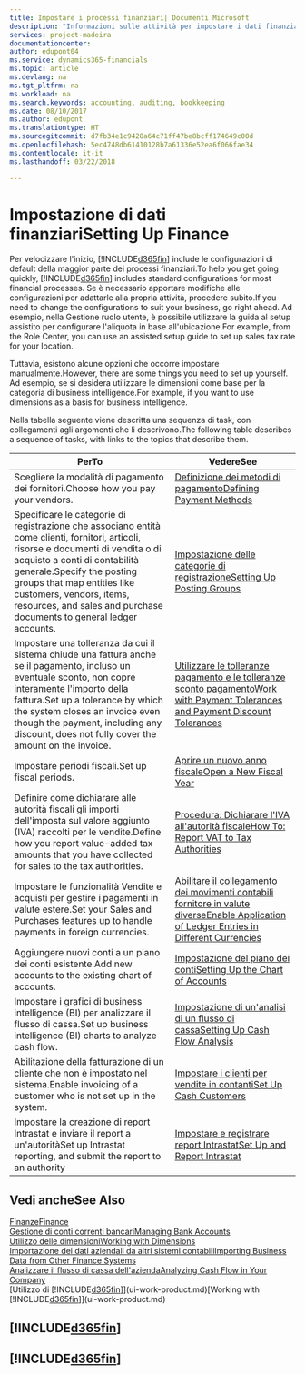 ```yaml
---
title: Impostare i processi finanziari| Documenti Microsoft
description: "Informazioni sulle attività per impostare i dati finanziari nella propria attività per adattarli alle esigenze di contabilità, controllo e gestione dei libri contabili."
services: project-madeira
documentationcenter: 
author: edupont04
ms.service: dynamics365-financials
ms.topic: article
ms.devlang: na
ms.tgt_pltfrm: na
ms.workload: na
ms.search.keywords: accounting, auditing, bookkeeping
ms.date: 08/10/2017
ms.author: edupont
ms.translationtype: HT
ms.sourcegitcommit: d7fb34e1c9428a64c71ff47be8bcff174649c00d
ms.openlocfilehash: 5ec4748db61410128b7a61336e52ea6f066fae34
ms.contentlocale: it-it
ms.lasthandoff: 03/22/2018

---
```

# <a name="setting-up-finance"></a><span data-ttu-id="60ad4-103">Impostazione di dati finanziari</span><span class="sxs-lookup"><span data-stu-id="60ad4-103">Setting Up Finance</span></span>
<span data-ttu-id="60ad4-104">Per velocizzare l'inizio, [!INCLUDE[d365fin](includes/d365fin_md.md)] include le configurazioni di default della maggior parte dei processi finanziari.</span><span class="sxs-lookup"><span data-stu-id="60ad4-104">To help you get going quickly, [!INCLUDE[d365fin](includes/d365fin_md.md)] includes standard configurations for most financial processes.</span></span> <span data-ttu-id="60ad4-105">Se è necessario apportare modifiche alle configurazioni per adattarle alla propria attività, procedere subito.</span><span class="sxs-lookup"><span data-stu-id="60ad4-105">If you need to change the configurations to suit your business, go right ahead.</span></span> <span data-ttu-id="60ad4-106">Ad esempio, nella Gestione ruolo utente, è possibile utilizzare la guida al setup assistito per configurare l'aliquota in base all'ubicazione.</span><span class="sxs-lookup"><span data-stu-id="60ad4-106">For example, from the Role Center, you can use an assisted setup guide to set up sales tax rate for your location.</span></span>  

<span data-ttu-id="60ad4-107">Tuttavia, esistono alcune opzioni che occorre impostare manualmente.</span><span class="sxs-lookup"><span data-stu-id="60ad4-107">However, there are some things you need to set up yourself.</span></span> <span data-ttu-id="60ad4-108">Ad esempio, se si desidera utilizzare le dimensioni come base per la categoria di business intelligence.</span><span class="sxs-lookup"><span data-stu-id="60ad4-108">For example, if you want to use dimensions as a basis for business intelligence.</span></span>  

<span data-ttu-id="60ad4-109">Nella tabella seguente viene descritta una sequenza di task, con collegamenti agli argomenti che li descrivono.</span><span class="sxs-lookup"><span data-stu-id="60ad4-109">The following table describes a sequence of tasks, with links to the topics that describe them.</span></span>

| <span data-ttu-id="60ad4-110">Per</span><span class="sxs-lookup"><span data-stu-id="60ad4-110">To</span></span> | <span data-ttu-id="60ad4-111">Vedere</span><span class="sxs-lookup"><span data-stu-id="60ad4-111">See</span></span> |
| --- | --- |
| <span data-ttu-id="60ad4-112">Scegliere la modalità di pagamento dei fornitori.</span><span class="sxs-lookup"><span data-stu-id="60ad4-112">Choose how you pay your vendors.</span></span> |[<span data-ttu-id="60ad4-113">Definizione dei metodi di pagamento</span><span class="sxs-lookup"><span data-stu-id="60ad4-113">Defining Payment Methods</span></span>](finance-payment-methods.md) |
| <span data-ttu-id="60ad4-114">Specificare le categorie di registrazione che associano entità come clienti, fornitori, articoli, risorse e documenti di vendita o di acquisto a conti di contabilità generale.</span><span class="sxs-lookup"><span data-stu-id="60ad4-114">Specify the posting groups that map entities like customers, vendors, items, resources, and sales and purchase documents to general ledger accounts.</span></span> |[<span data-ttu-id="60ad4-115">Impostazione delle categorie di registrazione</span><span class="sxs-lookup"><span data-stu-id="60ad4-115">Setting Up Posting Groups</span></span>](finance-posting-groups.md)|
|<span data-ttu-id="60ad4-116">Impostare una tolleranza da cui il sistema chiude una fattura anche se il pagamento, incluso un eventuale sconto, non copre interamente l'importo della fattura.</span><span class="sxs-lookup"><span data-stu-id="60ad4-116">Set up a tolerance by which the system closes an invoice even though the payment, including any discount, does not fully cover the amount on the invoice.</span></span>|[<span data-ttu-id="60ad4-117">Utilizzare le tolleranze pagamento e le tolleranze sconto pagamento</span><span class="sxs-lookup"><span data-stu-id="60ad4-117">Work with Payment Tolerances and Payment Discount Tolerances</span></span>](finance-payment-tolerance-and-payment-discount-tolerance.md)|
| <span data-ttu-id="60ad4-118">Impostare periodi fiscali.</span><span class="sxs-lookup"><span data-stu-id="60ad4-118">Set up fiscal periods.</span></span> |[<span data-ttu-id="60ad4-119">Aprire un nuovo anno fiscale</span><span class="sxs-lookup"><span data-stu-id="60ad4-119">Open a New Fiscal Year</span></span>](finance-how-open-new-fiscal-year.md) |
| <span data-ttu-id="60ad4-120">Definire come dichiarare alle autorità fiscali gli importi dell'imposta sul valore aggiunto (IVA) raccolti per le vendite.</span><span class="sxs-lookup"><span data-stu-id="60ad4-120">Define how you report value-added tax amounts that you have collected for sales to the tax authorities.</span></span> |[<span data-ttu-id="60ad4-121">Procedura: Dichiarare l'IVA all'autorità fiscale</span><span class="sxs-lookup"><span data-stu-id="60ad4-121">How To: Report VAT to Tax Authorities</span></span>](finance-how-report-vat.md)|
| <span data-ttu-id="60ad4-122">Impostare le funzionalità Vendite e acquisti per gestire i pagamenti in valute estere.</span><span class="sxs-lookup"><span data-stu-id="60ad4-122">Set your Sales and Purchases features up to handle payments in foreign currencies.</span></span>|[<span data-ttu-id="60ad4-123">Abilitare il collegamento dei movimenti contabili fornitore in valute diverse</span><span class="sxs-lookup"><span data-stu-id="60ad4-123">Enable Application of Ledger Entries in Different Currencies</span></span>](finance-how-enable-application-ledger-entries-different-currencies.md)
| <span data-ttu-id="60ad4-124">Aggiungere nuovi conti a un piano dei conti esistente.</span><span class="sxs-lookup"><span data-stu-id="60ad4-124">Add new accounts to the existing chart of accounts.</span></span> |[<span data-ttu-id="60ad4-125">Impostazione del piano dei conti</span><span class="sxs-lookup"><span data-stu-id="60ad4-125">Setting Up the Chart of Accounts</span></span>](finance-setup-chart-accounts.md) |
| <span data-ttu-id="60ad4-126">Impostare i grafici di business intelligence (BI) per analizzare il flusso di cassa.</span><span class="sxs-lookup"><span data-stu-id="60ad4-126">Set up business intelligence (BI) charts to analyze cash flow.</span></span> |[<span data-ttu-id="60ad4-127">Impostazione di un'analisi di un flusso di cassa</span><span class="sxs-lookup"><span data-stu-id="60ad4-127">Setting Up Cash Flow Analysis</span></span>](finance-setup-cash-flow-analyses.md) |
|<span data-ttu-id="60ad4-128">Abilitazione della fatturazione di un cliente che non è impostato nel sistema.</span><span class="sxs-lookup"><span data-stu-id="60ad4-128">Enable invoicing of a customer who is not set up in the system.</span></span>|[<span data-ttu-id="60ad4-129">Impostare i clienti per vendite in contanti</span><span class="sxs-lookup"><span data-stu-id="60ad4-129">Set Up Cash Customers</span></span>](finance-how-to-set-up-cash-customers.md)|
| <span data-ttu-id="60ad4-130">Impostare la creazione di report Intrastat e inviare il report a un'autorità</span><span class="sxs-lookup"><span data-stu-id="60ad4-130">Set up Intrastat reporting, and submit the report to an authority</span></span> | [<span data-ttu-id="60ad4-131">Impostare e registrare report Intrastat</span><span class="sxs-lookup"><span data-stu-id="60ad4-131">Set Up and Report Intrastat</span></span>](finance-how-setup-report-intrastat.md)|

## <a name="see-also"></a><span data-ttu-id="60ad4-132">Vedi anche</span><span class="sxs-lookup"><span data-stu-id="60ad4-132">See Also</span></span>
[<span data-ttu-id="60ad4-133">Finanze</span><span class="sxs-lookup"><span data-stu-id="60ad4-133">Finance</span></span>](finance.md)  
[<span data-ttu-id="60ad4-134">Gestione di conti correnti bancari</span><span class="sxs-lookup"><span data-stu-id="60ad4-134">Managing Bank Accounts</span></span>](bank-manage-bank-accounts.md)  
[<span data-ttu-id="60ad4-135">Utilizzo delle dimensioni</span><span class="sxs-lookup"><span data-stu-id="60ad4-135">Working with Dimensions</span></span>](finance-dimensions.md)  
[<span data-ttu-id="60ad4-136">Importazione dei dati aziendali da altri sistemi contabili</span><span class="sxs-lookup"><span data-stu-id="60ad4-136">Importing Business Data from Other Finance Systems</span></span>](upload-data.md)  
[<span data-ttu-id="60ad4-137">Analizzare il flusso di cassa dell'azienda</span><span class="sxs-lookup"><span data-stu-id="60ad4-137">Analyzing Cash Flow in Your Company</span></span>](finance-analyze-cash-flow.md)  
<span data-ttu-id="60ad4-138">[Utilizzo di [!INCLUDE[d365fin](includes/d365fin_md.md)]](ui-work-product.md)</span><span class="sxs-lookup"><span data-stu-id="60ad4-138">[Working with [!INCLUDE[d365fin](includes/d365fin_md.md)]](ui-work-product.md)</span></span>  

## [!INCLUDE[d365fin](includes/free_trial_md.md)]  
## [!INCLUDE[d365fin](includes/training_link_md.md)]

